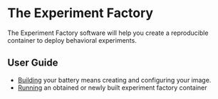 # The Experiment Factory

The Experiment Factory software will help you create a reproducible container to deploy behavioral experiments.

## User Guide

 - [Building](building.md) your battery means creating and configuring your image.
 - [Running](running.md) an obtained or newly built experiment factory container

